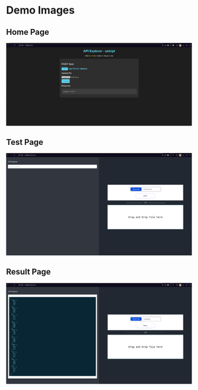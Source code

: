 # Demo Images

## Home Page
![home-page](/docs/demo-images/home-pg.png)

## Test Page
![test-page](/docs/demo-images/test-page.png)

## Result Page
![result-page](/docs/demo-images/test-page-response.png)